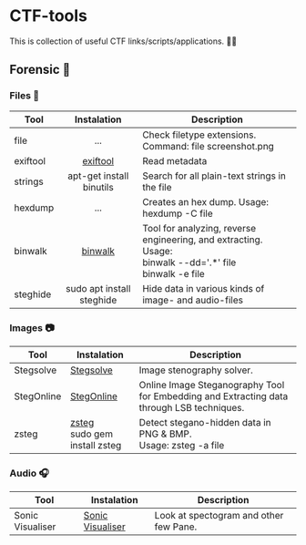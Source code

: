 # CTF-tools

This is collection of useful CTF links/scripts/applications. :mage_man:

## Forensic :floppy_disk:

### Files :open_file_folder:
| Tool | Instalation | Description |
|----------|:-:|-------------|
| file | <center>...</center> | Check filetype extensions. Command: file screenshot.png  |
| exiftool | [exiftool](https://linoxide.com/linux-how-to/install-use-exiftool-linux-ubuntu-centos/) | Read metadata |
| strings | apt-get install binutils | Search for all plain-text strings in the file |
| hexdump | ... | Creates an hex dump. Usage: hexdump -C file |
| binwalk | [binwalk](https://github.com/ReFirmLabs/binwalk) | Tool for analyzing, reverse engineering, and extracting. Usage: <br/> binwalk --dd='.*' file<br /> binwalk -e file|
| steghide | sudo apt install steghide | Hide data in various kinds of image- and audio-files |



### Images :camera:
| Tool | Instalation | Description |
|----------|------|-------------|
| Stegsolve | [Stegsolve](Forensic/Images/Stegsolve.jar) | Image stenography solver.|
| StegOnline | [StegOnline](https://stegonline.georgeom.net/upload) | Online Image Steganography Tool for Embedding and Extracting data through LSB techniques.|
| zsteg | [zsteg](https://github.com/zed-0xff/zsteg)<br/>sudo gem install zsteg | Detect stegano-hidden data in PNG & BMP.<br/>Usage: zsteg -a file|


### Audio :headphones:
| Tool | Instalation | Description |
|----------|------|-------------|
| Sonic Visualiser | [Sonic Visualiser](https://www.sonicvisualiser.org/download.html) | Look at spectogram and other few Pane. |
